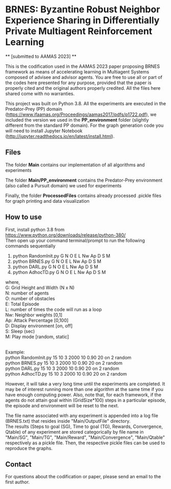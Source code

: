 # BRNES: Byzantine Robust Neighbor Experience Sharing in Differentially Private Multiagent Reinforcement Learning
** [submitted to AAMAS 2023] **

This is the codification used in the AAMAS 2023 paper proposing BRNES framework as means of accelerating learning in Multiagent Systems composed of advisee and advisor agents. You are free to use all or part of the codes here presented for any purpose, provided that the paper is properly cited and the original authors properly credited. All the files here shared come with no warranties.


This project was built on Python 3.8. All the experiments are executed in the Predator-Prey (PP) domain (https://www.ifaamas.org/Proceedings/aamas2017/pdfs/p1722.pdf), we included the version we used in the **PP_environment** folder (slightly different from the standard PP domain). For the graph generation code you will need to install Jupyter Notebook (http://jupyter.readthedocs.io/en/latest/install.html).

## Files
The folder **Main** contains our implementation of all algorithms and experiments

The folder **Main/PP_environment** contains the Predator-Prey environment (also called a Pursuit domain) we used for experiments

Finally, the folder **ProcessedFiles** contains already processed .pickle files for graph printing and data visualization

## How to use <br />
First, install python 3.8 from https://www.python.org/downloads/release/python-380/ <br />
Then open up your command terminal/prompt to run the following commands sequentially
1. python RandomInit.py G N O E L Nw Ap D S M   <br />
2. python BRNES.py G N O E L Nw Ap D S M   <br />
3. python DARL.py G N O E L Nw Ap D S M   <br />
4. python AdhocTD.py G N O E L Nw Ap D S M   <br />

where, <br />
G: Grid Height and Width (N x N)<br />
N: number of agents <br />
O: number of obstacles <br />
E: Total Episode <br />
L: number of times the code will run as a loop <br />
Nw: Neighbor weights [0,1] <br />
Ap: Attack Percentage [0,100] <br />
D: Display environment [on, off] <br />
S: Sleep (sec) <br />
M: Play mode [random, static]<br /><br />

Example: <br />
python RandomInit.py 15 10 3 2000 10 0.90 20 on 2 random  <br />
python BRNES.py 15 10 3 2000 10 0.90 20 on 2 random  <br />
python DARL.py 15 10 3 2000 10 0.90 20 on 2 random  <br />
python AdhocTD.py 15 10 3 2000 10 0.90 20 on 2 random  <br />

         
However, it will take a very long time until the experiments are completed. It may be of interest running more than one algorithm at the same time if you have enough computing power. Also, note that, for each framework, if the agents do not attain goal within (GridSize*100) steps in a particular episode, the episode and environment will be reset to the next.

The file name associated with any experiment is appended into a log file (BRNES.txt) that resides inside "Main/OutputFile" directory.<br />
The results (Steps to goal (SG), Time to goal (TG), Rewards, Convergence, Qtable) of any experiment are stored categorically by file name in "Main/SG", "Main/TG", "Main/Reward", "Main/Convergence", "Main/Qtable" respectively as a pickle file. Then, the respective pickle files can be used to reproduce the graphs.


## Contact
For questions about the codification or paper, please send an email to the first author.
